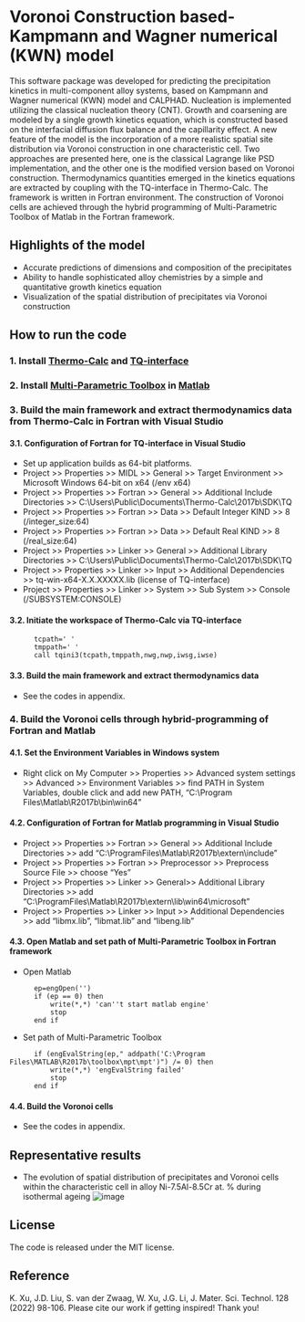 # Voronoi Construction based-Kampmann and Wagner numerical (KWN) model
This software package was developed for predicting the precipitation kinetics in multi-component alloy systems, based on Kampmann and Wagner numerical (KWN) model and CALPHAD. Nucleation is implemented utilizing the classical nucleation theory (CNT). Growth and coarsening are modeled by a single growth kinetics equation, which is constructed based on the interfacial diffusion flux balance and the capillarity effect. A new feature of the model is the incorporation of a more realistic spatial site distribution via Voronoi construction in one characteristic cell. Two approaches are presented here, one is the classical Lagrange like PSD implementation, and the other one is the modified version based on Voronoi construction. Thermodynamics quantities emerged in the kinetics equations are extracted by coupling with the TQ-interface in Thermo-Calc. The framework is written in Fortran environment. The construction of Voronoi cells are achieved through the hybrid programming of Multi-Parametric Toolbox of Matlab in the Fortran framework.
## Highlights of the model
* Accurate predictions of dimensions and composition of the precipitates
* Ability to handle sophisticated alloy chemistries by a simple and quantitative growth kinetics equation
* Visualization of the spatial distribution of precipitates via Voronoi construction 
## How to run the code
### 1. Install [Thermo-Calc](https://thermocalc.com/products/thermo-calc/) and [TQ-interface](https://thermocalc.com/products/software-development-kits/)
### 2. Install [Multi-Parametric Toolbox](https://www.mpt3.org/) in [Matlab](https://www.mathworks.com/products/matlab.html)
### 3. Build the main framework and extract thermodynamics data from Thermo-Calc in Fortran with Visual Studio
#### 3.1. Configuration of Fortran for TQ-interface in Visual Studio
* Set up application builds as 64-bit platforms.
* Project >> Properties >> MIDL >> General >> Target Environment >> Microsoft Windows 64-bit on x64 (/env x64)
* Project >> Properties >> Fortran >> General >> Additional Include Directories >> C:\Users\Public\Documents\Thermo-Calc\2017b\SDK\TQ
* Project >> Properties >> Fortran >> Data >> Default Integer KIND >> 8 (/integer_size:64)
* Project >> Properties >> Fortran >> Data >> Default Real KIND >> 8 (/real_size:64)
* Project >> Properties >> Linker >> General >> Additional Library Directories >> C:\Users\Public\Documents\Thermo-Calc\2017b\SDK\TQ
* Project >> Properties >> Linker >> Input >> Additional Dependencies >> tq-win-x64-X.X.XXXXX.lib (license of TQ-interface)
* Project >> Properties >> Linker >> System >> Sub System >> Console (/SUBSYSTEM:CONSOLE)
 #### 3.2. Initiate the workspace of Thermo-Calc via TQ-interface
```
      tcpath=' '
      tmppath=' '
      call tqini3(tcpath,tmppath,nwg,nwp,iwsg,iwse)
```
#### 3.3. Build the main framework and extract thermodynamics data
* See the codes in appendix.
### 4. Build the Voronoi cells through hybrid-programming of Fortran and Matlab
#### 4.1. Set the Environment Variables in Windows system  
* Right click on My Computer >> Properties >> Advanced system settings >> Advanced >> Environment Variables >> find PATH in System Variables, double click and add new PATH, “C:\Program Files\Matlab\R2017b\bin\win64”
#### 4.2. Configuration of Fortran for Matlab programming in Visual Studio  
* Project >> Properties >> Fortran >> General >> Additional Include Directories >> add “C:\ProgramFiles\Matlab\R2017b\extern\include”  
* Project >> Properties >> Fortran >> Preprocessor >> Preprocess Source File >> choose “Yes”  
* Project >> Properties >> Linker >> General>> Additional Library Directories >> add “C:\ProgramFiles\Matlab\R2017b\extern\lib\win64\microsoft”   
* Project >> Properties >> Linker >> Input >> Additional Dependencies >> add “libmx.lib”, “libmat.lib” and “libeng.lib”  
#### 4.3. Open Matlab and set path of Multi-Parametric Toolbox in Fortran framework
* Open Matlab
```
      ep=engOpen('')
      if (ep == 0) then
          write(*,*) 'can''t start matlab engine'
          stop
      end if
```
* Set path of Multi-Parametric Toolbox
```
      if (engEvalString(ep," addpath('C:\Program Files\MATLAB\R2017b\toolbox\mpt\mpt')") /= 0) then
          write(*,*) 'engEvalString failed'
          stop
      end if
```
#### 4.4. Build the Voronoi cells 
* See the codes in appendix.
## Representative results
* The evolution of spatial distribution of precipitates and Voronoi cells within the characteristic cell in alloy Ni-7.5Al-8.5Cr at. % during isothermal ageing
![image](https://github.com/KeXuMSE/Voronoi-Construction-based-Kampmann-and-Wagner-numerical-model/blob/main/Fig1.png)
## License
The code is released under the MIT license.
## Reference
K. Xu, J.D. Liu, S. van der Zwaag, W. Xu, J.G. Li, J. Mater. Sci. Technol. 128 (2022) 98-106.
Please cite our work if getting inspired! Thank you!
